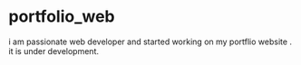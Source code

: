 # portfolio_web
i am passionate web developer and started working on my portflio website . it is under development.
